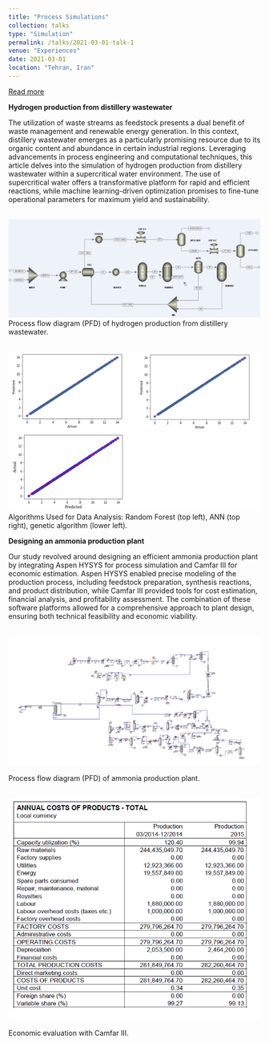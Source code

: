 ```yaml
---
title: "Process Simulations"
collection: talks
type: "Simulation"
permalink: /talks/2021-03-01-talk-1
venue: "Experiences"
date: 2021-03-01
location: "Tehran, Iran"
---
```



<a href="https://shahabdavoudi.github.io/talks/2021-03-01-talk-1" rel="permalink">Read more</a>


**Hydrogen production from distillery wastewater**



The utilization of waste streams as feedstock presents a dual benefit of waste management and renewable energy generation. In this context, distillery wastewater emerges as a particularly promising resource due to its organic content and abundance in certain industrial regions. Leveraging advancements in process engineering and computational techniques, this article delves into the simulation of hydrogen production from distillery wastewater within a supercritical water environment. The use of supercritical water offers a transformative platform for rapid and efficient reactions, while machine learning-driven optimization promises to fine-tune operational parameters for maximum yield and sustainability. 


<br/><img src='/images/aspensim.png'>
Process flow diagram (PFD) of hydrogen production from distillery wastewater.

<br/><img src='/images/mlaspen.png'>
Algorithms Used for Data Analysis: Random Forest (top left), ANN (top right), genetic algorithm (lower left).





**Designing an ammonia production plant**



Our study revolved around designing an efficient ammonia production plant by integrating Aspen HYSYS for process simulation and Camfar III for economic estimation. Aspen HYSYS enabled precise modeling of the production process, including feedstock preparation, synthesis reactions, and product distribution, while Camfar III provided tools for cost estimation, financial analysis, and profitability assessment. The combination of these software platforms allowed for a comprehensive approach to plant design, ensuring both technical feasibility and economic viability.


<br/><img src='/images/ammonia.png'>

Process flow diagram (PFD) of ammonia production plant.

<br/><img src='/images/cost.png'>

Economic evaluation with Camfar III.
